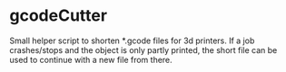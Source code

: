 # gcodeCutter
Small helper script to shorten *.gcode files for 3d printers. If a job crashes/stops and the object is only partly printed, the short file can be used to continue with a new file from there.
